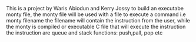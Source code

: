 This is a project by Waris Abiodun and Kerry Jossy to build an executabe monty file, the monty file will be used with a file to execute a command i.e monty filename
the filename will contain the instruction from the user, while the monty is compiled or executable C file that will execute the instruction
the instruction are queue and stack functions: push,pall, pop etc